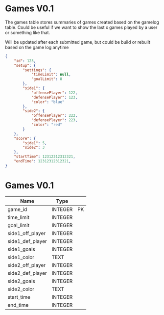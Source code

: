 # Games V0.1

The games table stores summaries of games created based on the gamelog table. Could be useful if we want to show the last x games played by a user or something like that.

Will be updated  after each submitted game, but could be build or rebuilt based on the game log anytime

```json
{
    "id": 123, 
    "setup": {
        "settings": {
            "timeLimit": null,
            "goalLimit": 8
        },
        "side1": {
            "offensePlayer": 122,
            "defensePlayer": 123,
            "color": "blue"
        },
        "side2": {
            "offensePlayer": 222,
            "defensePlayer": 223,
            "color": "red"
        }
    },
    "score": {
        "side1": 5,
        "side2": 3
    },
    "startTime": 12312312312321,
    "endTime": 12312312312321,
}
```
# Games V0.1



|Name|Type| |
|----|----|-|
|game_id|INTEGER| PK
|time_limit|INTEGER|
|goal_limit|INTEGER| 
|side1_off_player|INTEGER|
|side1_def_player|INTEGER|
|side1_goals|INTEGER
|side1_color|TEXT|
|side2_off_player|INTEGER
|side2_def_player|INTEGER|
|side2_goals|INTEGER
|side2_color|TEXT|
|start_time|INTEGER
|end_time|INTEGER